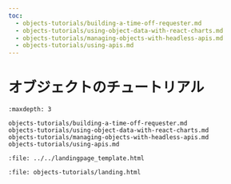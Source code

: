 ```yaml
---
toc:
  - objects-tutorials/building-a-time-off-requester.md
  - objects-tutorials/using-object-data-with-react-charts.md
  - objects-tutorials/managing-objects-with-headless-apis.md
  - objects-tutorials/using-apis.md
---
```

# オブジェクトのチュートリアル

```{toctree}
:maxdepth: 3

objects-tutorials/building-a-time-off-requester.md
objects-tutorials/using-object-data-with-react-charts.md
objects-tutorials/managing-objects-with-headless-apis.md
objects-tutorials/using-apis.md

```

```{raw} html
:file: ../../landingpage_template.html
```

```{raw} html
:file: objects-tutorials/landing.html
```
